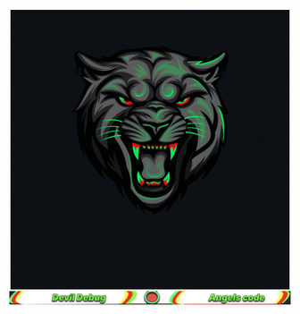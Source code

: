 <p align="center">
  <img src="assets/Ravindu.gif" alt="Alt text">
  <img src="assets/second.png" alt = "text image">
</p>

